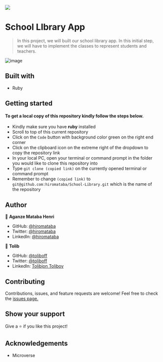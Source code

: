![](https://img.shields.io/badge/Microverse-blueviolet)

# School LIbrary App

> In this project, we will built our school library app. In this initial step, we will have to implement the classes to represent students and teachers.

![image](https://user-images.githubusercontent.com/75126481/136585994-7d547b88-6002-48d7-85fa-aeae01881897.png)


## Built with

- Ruby

## Getting started

#### To get a local copy of this repository kindly follow the steps below.

- Kindly make sure you have **ruby** installed
- Scroll to top of this current repository
- Click on the `Code` button with background color green on the right end corner
- Click on the clipboard icon on the extreme right of the dropdown to copy the repository link
- In your local PC, open your terminal or command prompt in the folder you would like to clone this repository into
- Type `git clone (copied link)` on the currently opened terminal or command prompt
- Remember to change `(copied link)` to `git@github.com:hiromataba/School-Library.git` which is the name of the repository

## Author
  
👤 **Aganze Mataba Henri**

- GitHub: [@hiromataba](https://github.com/hiromataba)
- Twitter: [@hiromataba](https://twitter.com/MatabaHiro)
- LinkedIn: [@hiromataba](https://www.linkedin.com/in/aganzemataba/)

👤 **Tolib**

- GitHub: [@toliboff](https://github.com/toliboff)
- Twitter: [@toliboff](https://twitter.com/toliboff)
- LinkedIn: [Tolibjon Tolibov](https://linkedin.com/in/toliboff)

## Contributing

Contributions, issues, and feature requests are welcome!
Feel free to check the [issues page.](https://github.com/hiromataba/School-Library/issues)

## Show your support

Give a ⭐️ if you like this project!

## Acknowledgements

- Microverse
